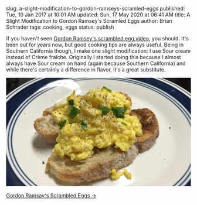 slug: a-slight-modification-to-gordon-ramseys-scramled-eggs
published: Tue, 10 Jan 2017 at 10:01 AM
updated: Sun, 17 May 2020 at 06:41 AM
title: A Slight Modification to Gordon Ramsey's Scramled Eggs
author: Brian Schrader
tags: cooking, eggs
status: publish

If you haven't seen [Gordon Ramsey's scrambled egg video][eggs], you should. It's been out for years now, but good cooking tips are always useful. Being in Southern California though, I make one slight modification: I use Sour cream instead of Crème fraîche. Originally I started doing this because I almost always have Sour cream on hand (again because Southern California) and while there's certainly a difference in flavor, it's a great substitute.

![Scrambled Eggs](/images/blog/scrambled_eggs.jpg)

[Gordon Ramsay's Scrambled Eggs &#8594;][eggs]

[eggs]: https://www.youtube.com/watch?v=PUP7U5vTMM0
